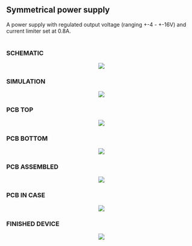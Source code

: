 ## Symmetrical power supply
A power supply with regulated output voltage (ranging +-4 - +-16V) and current limiter set at 0.8A.
<br />
<br />

### SCHEMATIC
<p align="center">
  <img src="pictures/Schematic.jpg"/>
</p>

### SIMULATION

<p align="center">
  <img src="pictures/Simulation.jpg"/>
</p>

### PCB TOP

<p align="center">
  <img src="pictures/IMG_20230114_225702.jpg" />
</p>

### PCB BOTTOM

<p align="center">
  <img src="pictures/IMG_20230114_225710.jpg"/>
</p>

### PCB ASSEMBLED

<p align="center">
  <img src="pictures/IMG_20230102_125102.jpg"/>
</p>

### PCB IN CASE

<p align="center">
  <img src="pictures/IMG_20230119_185508.jpg"/>
</p>

### FINISHED DEVICE

<p align="center">
  <img src="pictures/IMG_20230119_140449.jpg"/>
</p>

